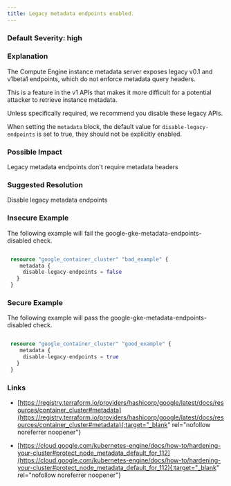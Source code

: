 ```yaml
---
title: Legacy metadata endpoints enabled.
---
```


### Default Severity: <span class="severity high">high</span>

### Explanation

The Compute Engine instance metadata server exposes legacy v0.1 and v1beta1 endpoints, which do not enforce metadata query headers. 

This is a feature in the v1 APIs that makes it more difficult for a potential attacker to retrieve instance metadata. 

Unless specifically required, we recommend you disable these legacy APIs.

When setting the <code>metadata</code> block, the default value for <code>disable-legacy-endpoints</code> is set to true, they should not be explicitly enabled.

### Possible Impact
Legacy metadata endpoints don't require metadata headers

### Suggested Resolution
Disable legacy metadata endpoints


### Insecure Example

The following example will fail the google-gke-metadata-endpoints-disabled check.
```terraform

 resource "google_container_cluster" "bad_example" {
 	metadata {
     disable-legacy-endpoints = false
   }
 }
```



### Secure Example

The following example will pass the google-gke-metadata-endpoints-disabled check.
```terraform

 resource "google_container_cluster" "good_example" {
 	metadata {
     disable-legacy-endpoints = true
   }
 }
```



### Links


- [https://registry.terraform.io/providers/hashicorp/google/latest/docs/resources/container_cluster#metadata](https://registry.terraform.io/providers/hashicorp/google/latest/docs/resources/container_cluster#metadata){:target="_blank" rel="nofollow noreferrer noopener"}

- [https://cloud.google.com/kubernetes-engine/docs/how-to/hardening-your-cluster#protect_node_metadata_default_for_112](https://cloud.google.com/kubernetes-engine/docs/how-to/hardening-your-cluster#protect_node_metadata_default_for_112){:target="_blank" rel="nofollow noreferrer noopener"}



